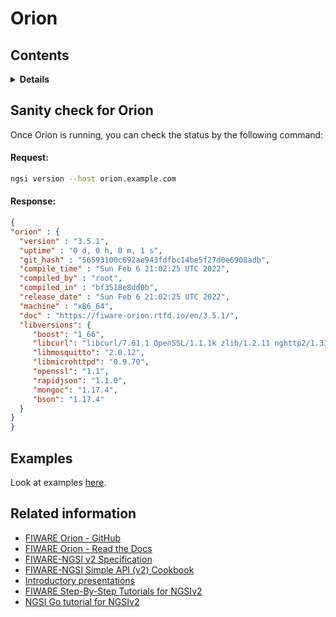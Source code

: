 # Orion

## Contents

<details>
<summary><strong>Details</strong></summary>

-   [Sanity check for Orion](#sanity-check-for-orion)
-   [Examples](#examples)
-   [Related information](#related-information)

</details>

## Sanity check for Orion

Once Orion is running, you can check the status by the following command:

#### Request:

```bash
ngsi version --host orion.example.com
```

#### Response:

```json
{
"orion" : {
  "version" : "3.5.1",
  "uptime" : "0 d, 0 h, 0 m, 1 s",
  "git_hash" : "56593100c692ae943fdfbc14be5f27d0e6908adb",
  "compile_time" : "Sun Feb 6 21:02:25 UTC 2022",
  "compiled_by" : "root",
  "compiled_in" : "bf3518e8dd0b",
  "release_date" : "Sun Feb 6 21:02:25 UTC 2022",
  "machine" : "x86_64",
  "doc" : "https://fiware-orion.rtfd.io/en/3.5.1/",
  "libversions": {
     "boost": "1_66",
     "libcurl": "libcurl/7.61.1 OpenSSL/1.1.1k zlib/1.2.11 nghttp2/1.33.0",
     "libmosquitto": "2.0.12",
     "libmicrohttpd": "0.9.70",
     "openssl": "1.1",
     "rapidjson": "1.1.0",
     "mongoc": "1.17.4",
     "bson": "1.17.4"
  }
}
}
```

## Examples

Look at examples [here](https://github.com/lets-fiware/FIWARE-Big-Bang/tree/main/examples/orion).

## Related information

-   [FIWARE Orion - GitHub](https://github.com/telefonicaid/fiware-orion)
-   [FIWARE Orion - Read the Docs](https://fiware-orion.readthedocs.io/en/master/)
-   [FIWARE-NGSI v2 Specification](http://telefonicaid.github.io/fiware-orion/api/v2/stable/)
-   [FIWARE-NGSI Simple API (v2) Cookbook](http://telefonicaid.github.io/fiware-orion/api/v2/stable/cookbook/)
-   [Introductory presentations](https://www.slideshare.net/fermingalan/orion-context-broker-20211022)
-   [FIWARE Step-By-Step Tutorials for NGSIv2](https://fiware-tutorials.readthedocs.io/en/latest/)
-   [NGSI Go tutorial for NGSIv2](https://ngsi-go.letsfiware.jp/tutorial/ngsi-v2-crud/)
